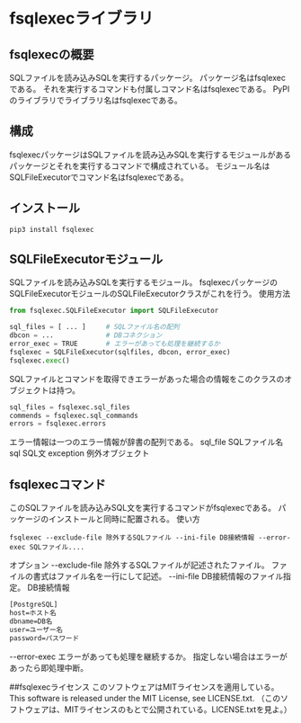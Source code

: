 # fsqlexecライブラリ

## fsqlexecの概要
SQLファイルを読み込みSQLを実行するパッケージ。
パッケージ名はfsqlexecである。
それを実行するコマンドも付属しコマンド名はfsqlexecである。
PyPIのライブラリでライブラリ名はfsqlexecである。

## 構成
fsqlexecパッケージはSQLファイルを読み込みSQLを実行するモジュールがある
パッケージとそれを実行するコマンドで構成されている。
モジュール名はSQLFileExecutorでコマンド名はfsqlexecである。

## インストール
```shell
pip3 install fsqlexec
```

## SQLFileExecutorモジュール
SQLファイルを読み込みSQLを実行するモジュール。
fsqlexecパッケージのSQLFileExecutorモジュールのSQLFileExecutorクラスがこれを行う。
使用方法
```python
from fsqlexec.SQLFileExecutor import SQLFileExecutor

sql_files = [ ... ]     # SQLファイル名の配列
dbcon = ...             # DBコネクション
error_exec = TRUE       # エラーがあっても処理を継続するか
fsqlexec = SQLFileExecutor(sqlfiles, dbcon, error_exec)
fsqlexec.exec()
```
SQLファイルとコマンドを取得できエラーがあった場合の情報をこのクラスのオブジェクトは持つ。
```python
sql_files = fsqlexec.sql_files
commends = fsqlexec.sql_commands
errors = fsqlexec.errors
```
エラー情報は一つのエラー情報が辞書の配列である。
sql_file    SQLファイル名
sql         SQL文
exception   例外オブジェクト

## fsqlexecコマンド
このSQLファイルを読み込みSQL文を実行するコマンドがfsqlexecである。
パッケージのインストールと同時に配置される。
使い方
```shell
fsqlexec --exclude-file 除外するSQLファイル --ini-file DB接続情報 --error-exec SQLファイル....
```
オプション
--exclude-file
除外するSQLファイルが記述されたファイル。
ファイルの書式はファイル名を一行にして記述。
--ini-file
DB接続情報のファイル指定。
DB接続情報
```txt
[PostgreSQL]
host=ホスト名
dbname=DB名
user=ユーザー名
password=パスワード
```
--error-exec
エラーがあっても処理を継続するか。
指定しない場合はエラーがあったら即処理中断。

##fsqlexecライセンス
このソフトウェアはMITライセンスを適用している。
This software is released under the MIT License, see LICENSE.txt.
（このソフトウェアは、MITライセンスのもとで公開されている。LICENSE.txtを見よ。）


